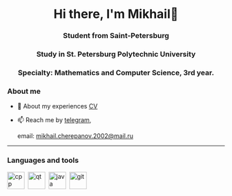 <div id="header" align="center">
    <h1>Hi there, I'm  Mikhail👋 </h1>
    <h3>Student from Saint-Petersburg</h3> 
    <h3>Study in St. Petersburg  Polytechnic University</h3>
    <h3>Specialty: Mathematics and Computer Science, 3rd year.</h3>
    
</div>


### About me
- 📄 About my experiences [CV](https://github.com/MikhailCherepanovD/Sertificates/blob/master/CV_CherepanovMD.pdf)
- 📫 Reach me by [telegram](https://t.me/Cherepanov_Mikhail10),
  
  email: [mikhail.cherepanov.2002@mail.ru](mikhail.cherepanov.2002@mail.ru)


---

### Languages and tools

<img src="https://cdn.jsdelivr.net/gh/devicons/devicon@latest/icons/cplusplus/cplusplus-original.svg"  title="cpp" width="40" height="40"/>&nbsp;
<img src="https://cdn.jsdelivr.net/gh/devicons/devicon@latest/icons/qt/qt-original.svg"   title="qt" width="40" height="40"/>&nbsp;
<img src="https://cdn.jsdelivr.net/gh/devicons/devicon@latest/icons/java/java-original-wordmark.svg" title="java" width="40" height="40"/>&nbsp;
<img src="https://cdn.jsdelivr.net/gh/devicons/devicon/icons/git/git-plain.svg" title="git" width="40" height="40"/>&nbsp;
